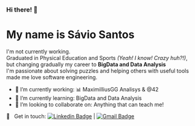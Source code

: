 ### Hi there! 👋
# My name is <b>Sávio Santos</b>
I'm not currently working.
</br>Graduated in Physical Education and Sports <i>(Yeah! I know! Crazy huh?!)</i>, but changing gradually my career to <b>BigData and Data Analysis</b>
<br/>I'm passionate about solving puzzles and helping others with useful tools made me love software engineering.

- 🔭 I’m currently working: :bar_chart: MaximilliusGG Analisys & @42
- 🌱 I’m currently learning: BigData and Data Analysis
- 👯 I’m looking to collaborate on: Anything that can teach me!

:email: &nbsp; Get in touch: [![Linkedin Badge](https://img.shields.io/badge/-SávioSantos-blue?style=flat-square&logo=Linkedin&logoColor=white&link=https://www.linkedin.com/in/dsaviossantos)](https://www.linkedin.com/in/dsaviossantos/) 
| 
[![Gmail Badge](https://img.shields.io/badge/-dsaviossantos@gmail.com-c14438?style=flat-square&logo=Gmail&logoColor=white&link=mailto:dsaviossantos@gmail.com)](mailto:dsaviossantos@gmail.com)
